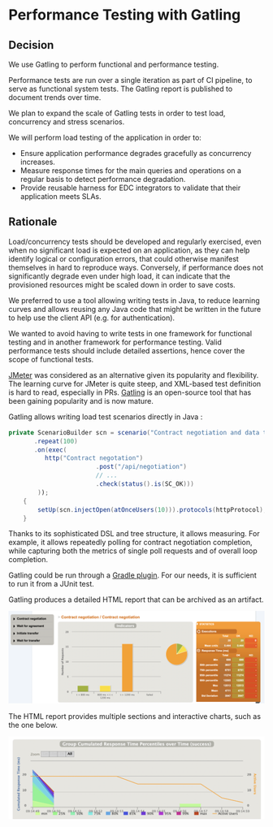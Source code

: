 # Performance Testing with Gatling

## Decision

We use Gatling to perform functional and performance testing.

Performance tests are run over a single iteration as part of CI pipeline, to serve as functional system tests. The Gatling report is published to document trends over time.

We plan to expand the scale of Gatling tests in order to test load, concurrency and stress scenarios.

We will perform load testing of the application in order to:

-   Ensure application performance degrades gracefully as concurrency increases.
-   Measure response times for the main queries and operations on a regular basis to detect performance degradation.
-   Provide reusable harness for EDC integrators to validate that their application meets SLAs.

## Rationale

Load/concurrency tests should be developed and regularly exercised, even when no significant load is expected on an application, as they can help identify logical or configuration errors, that could otherwise manifest themselves in hard to reproduce ways. Conversely, if performance does not significantly degrade even under high load, it can indicate that the provisioned resources might be scaled down in order to save costs.

We preferred to use a tool allowing writing tests in Java, to reduce learning curves and allows reusing any Java code that might be written in the future to help use the client API (e.g. for authentication).

We wanted to avoid having to write tests in one framework for functional testing and in another framework for performance testing. Valid performance tests should include detailed assertions, hence cover the scope of functional tests.

[JMeter](https://jmeter.apache.org/) was considered as an alternative given its popularity and flexibility. The learning curve for JMeter is quite steep, and XML-based test definition is hard to read, especially in PRs. [Gatling](https://github.com/gatling/gatling) is an open-source tool that has been gaining popularity and is now mature.

Gatling allows writing load test scenarios directly in Java :

```java
private ScenarioBuilder scn = scenario("Contract negotiation and data transfer.")
       .repeat(100)
       .on(exec(
          http("Contract negotation")
                        .post("/api/negotiation")
                        // ...
                        .check(status().is(SC_OK)))
        ));
    {
        setUp(scn.injectOpen(atOnceUsers(10))).protocols(httpProtocol);
    }
```

Thanks to its sophisticated DSL and tree structure, it allows measuring. For example, it allows repeatedly polling for contract negotiation completion, while capturing both the metrics of single poll requests and of overall loop completion.

Gatling could be run through a [Gradle plugin](https://gatling.io/docs/gatling/reference/current/extensions/gradle_plugin/). For our needs, it is sufficient to run it from a JUnit test.

Gatling produces a detailed HTML report that can be archived as an artifact. 

![Gatling report](gatling.png)

The HTML report provides multiple sections and interactive charts, such as the one below.

![Gatling percentiles](gatling-percentiles.png)

